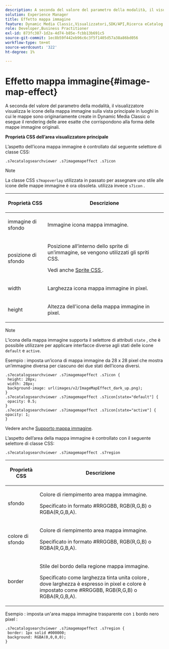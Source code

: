 ```yaml
---
description: A seconda del valore del parametro della modalità, il visualizzatore visualizza le icone della mappa immagine sulla vista principale in luoghi in cui le mappe sono originariamente create in Dynamic Media Classic o esegue il rendering delle aree esatte che corrispondono alla forma delle mappe immagine originali.
solution: Experience Manager
title: Effetto mappa immagine
feature: Dynamic Media Classic,Visualizzatori,SDK/API,Ricerca eCatalog
role: Developer,Business Practitioner
exl-id: 873fc387-1d2a-4d74-b85e-fcbb13b691c5
source-git-commit: 1ec8b59f442eb96c6c3f5f1405d57a38a86bd056
workflow-type: tm+mt
source-wordcount: '322'
ht-degree: 1%

---
```


# Effetto mappa immagine{#image-map-effect}

A seconda del valore del parametro della modalità, il visualizzatore visualizza le icone della mappa immagine sulla vista principale in luoghi in cui le mappe sono originariamente create in Dynamic Media Classic o esegue il rendering delle aree esatte che corrispondono alla forma delle mappe immagine originali.

<!--<a id="section_061E550C1C1D4DB2BD663A898895B38C"></a>-->

**Proprietà CSS dell’area visualizzatore principale**

L’aspetto dell’icona mappa immagine è controllato dal seguente selettore di classe CSS:

```
.s7ecatalogsearchviewer .s7imagemapeffect .s7icon
```

>[!NOTE]
>
>La classe CSS `s7mapoverlay` utilizzata in passato per assegnare uno stile alle icone delle mappe immagine è ora obsoleta. utilizza invece `s7icon` .

<table id="table_94EE3F5BBE4547C0B4943471CEE7EDE4"> 
 <thead> 
  <tr> 
   <th colname="col1" class="entry"> <p> Proprietà CSS </p> </th> 
   <th colname="col2" class="entry"> <p>Descrizione </p> </th> 
  </tr> 
 </thead>
 <tbody> 
  <tr> 
   <td colname="col1"> <p> <span class="codeph"> immagine di sfondo  </span> </p> </td> 
   <td colname="col2"> <p>Immagine icona mappa immagine. </p> </td> 
  </tr> 
  <tr> 
   <td colname="col1"> <p> <span class="codeph"> posizione di sfondo  </span> </p> </td> 
   <td colname="col2"> <p> Posizione all’interno dello sprite di un’immagine, se vengono utilizzati gli spriti CSS. </p> <p>Vedi anche <a href="../../../c-html5-s7-aem-asset-viewers/c-html5-ecatsearch-viewer-about/c-html5-ecatsearch-viewer-customizingviewer/c-html5-ecatsearch-viewer-customizingviewer.md#section-9d570f95eb2443aca74c1b02f6e89aff" format="dita" scope="local"> Sprite CSS </a>. </p> </td> 
  </tr> 
  <tr> 
   <td colname="col1"> <p> <span class="codeph"> width </span> </p> </td> 
   <td colname="col2"> <p>Larghezza icona mappa immagine in pixel. </p> </td> 
  </tr> 
  <tr> 
   <td colname="col1"> <p> <span class="codeph"> height </span> </p> </td> 
   <td colname="col2"> <p>Altezza dell'icona della mappa immagine in pixel. </p> </td> 
  </tr> 
 </tbody> 
</table>

>[!NOTE]
>
>L’icona della mappa immagine supporta il selettore di attributi `state` , che è possibile utilizzare per applicare interfacce diverse agli stati delle icone `default` e `active`.

Esempio : imposta un’icona di mappa immagine da 28 x 28 pixel che mostra un’immagine diversa per ciascuno dei due stati dell’icona diversi.

```
.s7ecatalogsearchviewer .s7imagemapeffect .s7icon { 
 height: 28px; 
 width: 28px;  
 background-image: url(images/v2/ImageMapEffect_dark_up.png); 
} 
.s7ecatalogsearchviewer .s7imagemapeffect .s7icon[state="default"] { 
 opacity: 0.5; 
} 
.s7ecatalogsearchviewer .s7imagemapeffect .s7icon[state="active"] { 
opacity: 1; 
}
```

Vedere anche [Supporto mappa immagine](../../../c-html5-s7-aem-asset-viewers/c-html5-20-ecatalog-viewer-about/c-html5-20-ecatalog-image-map-support.md#concept-28759efae5014a1fa8b0fb14dc26812a).

L’aspetto dell’area della mappa immagine è controllato con il seguente selettore di classe CSS:

```
.s7ecatalogsearchviewer .s7imagemapeffect .s7region
```

<table id="table_1FF98CE842604AAABD838FF528CDC4EF"> 
 <thead> 
  <tr> 
   <th colname="col1" class="entry"> <p> Proprietà CSS </p> </th> 
   <th colname="col2" class="entry"> <p>Descrizione </p> </th> 
  </tr> 
 </thead>
 <tbody> 
  <tr> 
   <td colname="col1"> <p> <span class="codeph"> sfondo  </span> </p> </td> 
   <td colname="col2"> <p> Colore di riempimento area mappa immagine. </p> <p>Specificato in formato #RRGGBB, RGB(R,G,B) o RGBA(R,G,B,A). </p> </td> 
  </tr> 
  <tr> 
   <td colname="col1"> <p> <span class="codeph"> colore di sfondo  </span> </p> </td> 
   <td colname="col2"> <p> Colore di riempimento area mappa immagine. </p> <p>Specificato in formato #RRGGBB, RGB(R,G,B) o RGBA(R,G,B,A). </p> </td> 
  </tr> 
  <tr> 
   <td colname="col1"> <p> <span class="codeph"> border  </span> </p> </td> 
   <td colname="col2"> <p> Stile del bordo della regione mappa immagine. </p> <p>Specificato come <span class="codeph"> <span class="varname"> larghezza </span> tinta unita <span class="varname"> colore </span> </span>, dove <span class="codeph"> <span class="varname"> larghezza </span> </span> è espresso in pixel e <span class="codeph"> <span class="varname"> colore </span> </span> è impostato come #RRGGBB, RGB(R,G,B) o RGBA(R,G,B,A). </p> </td> 
  </tr> 
 </tbody> 
</table>

Esempio : imposta un&#39;area mappa immagine trasparente con `1` bordo nero pixel :

```
.s7ecatalogsearchviewer .s7imagemapeffect .s7region { 
 border: 1px solid #000000; 
 background: RGBA(0,0,0,0);  
}
```
